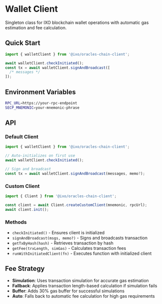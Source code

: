 # Wallet Client

Singleton class for IXO blockchain wallet operations with automatic gas estimation and fee calculation.

## Quick Start

```typescript
import { walletClient } from '@ixo/oracles-chain-client';

await walletClient.checkInitiated();
const tx = await walletClient.signAndBroadcast([
  /* messages */
]);
```

## Environment Variables

```bash
RPC_URL=https://your-rpc-endpoint
SECP_MNEMONIC=your-mnemonic-phrase
```

## API

### Default Client

```typescript
import { walletClient } from '@ixo/oracles-chain-client';

// Auto-initializes on first use
await walletClient.checkInitiated();

// Sign and broadcast
const tx = await walletClient.signAndBroadcast(messages, memo?);
```

### Custom Client

```typescript
import { Client } from '@ixo/oracles-chain-client';

const client = await Client.createCustomClient(mnemonic, rpcUrl);
await client.init();
```

### Methods

- `checkInitiated()` - Ensures client is initialized
- `signAndBroadcast(msgs, memo?)` - Signs and broadcasts transaction
- `getTxByHash(hash)` - Retrieves transaction by hash
- `getFee(trxLength, simGas)` - Calculates transaction fees
- `runWithInitiatedClient(fn)` - Executes function with initialized client

## Fee Strategy

- **Simulation**: Uses transaction simulation for accurate gas estimation
- **Fallback**: Applies transaction length-based calculation if simulation fails
- **Buffer**: Adds 30% gas buffer for successful simulations
- **Auto**: Falls back to automatic fee calculation for high gas requirements
